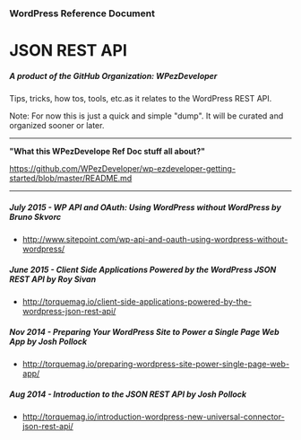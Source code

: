 ### WordPress Reference Document
# JSON REST API
##### A product of the GitHub Organization: WPezDeveloper

Tips, tricks, how tos, tools, etc.as it relates to the WordPress REST API.

Note: For now this is just a quick and simple "dump". It will be curated and organized sooner or later.




---

**"What this WPezDevelope Ref Doc stuff all about?"**

https://github.com/WPezDeveloper/wp-ezdeveloper-getting-started/blob/master/README.md

---


##### July 2015 - WP API and OAuth: Using WordPress without WordPress by Bruno Skvorc
 - http://www.sitepoint.com/wp-api-and-oauth-using-wordpress-without-wordpress/
 

##### June 2015 - Client Side Applications Powered by the WordPress JSON REST API by Roy Sivan
 - http://torquemag.io/client-side-applications-powered-by-the-wordpress-json-rest-api/
 

##### Nov 2014 - Preparing Your WordPress Site to Power a Single Page Web App by Josh Pollock
 - http://torquemag.io/preparing-wordpress-site-power-single-page-web-app/


##### Aug 2014 - Introduction to the JSON REST API by Josh Pollock
 - http://torquemag.io/introduction-wordpress-new-universal-connector-json-rest-api/
